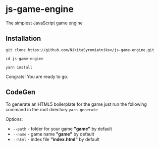 # js-game-engine
The simplest JavaScript game engine

## Installation
`git clone https://github.com/NikitaSyromiatnikov/js-game-engine.git`

`cd js-game-engine`

`yarn install`

Congrats! You are ready to go.

## CodeGen
To generate an HTML5 boilerplate for the game just run the following command in the root directory
`yarn generate`

Options:
 - `--path` - folder for your game __"game"__ by default
 - `--name` - game name __"game"__ by default
 - `--html` - index file __"index.html"__ by default